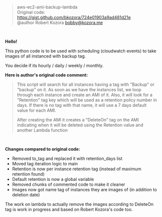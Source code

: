 > aws-ec2-ami-backup-lambda <br/>
> Original code: https://gist.github.com/bkozora/724e01903a9ad481d21e <br/>
> @author Robert Kozora <bobby@kozora.me>
<br/>

**Hello!**

This python code is to be used with scheduling (cloudwatch events) to take images of all instanced with backup tag.

You decide if its hourly / daily / weekly / monthly.


**Here is author's original code comment:**

> This script will search for all instances having a tag with "Backup" or "backup"
> on it. As soon as we have the instances list, we loop through each instance
> and create an AMI of it. Also, it will look for a "Retention" tag key which
> will be used as a retention policy number in days. If there is no tag with
> that name, it will use a 7 days default value for each AMI.
>
> After creating the AMI it creates a "DeleteOn" tag on the AMI indicating when
> it will be deleted using the Retention value and another Lambda function 
<br/>

**Changes compared to original code:**

* Removed to_tag and replaced it with retention_days list
* Moved tag iteration logic to main
* Retention is now per instance retention tag (instead of maximum retention found)
* Default retention is now a global variable
* Removed chunks of commented code to make it cleaner
* Images now got name tag of instances they are images of (in addition to deletion date)


The work on lambda to actually remove the images according to DeleteOn tag 
is work in progress and based on Robert Kozora's code too.
